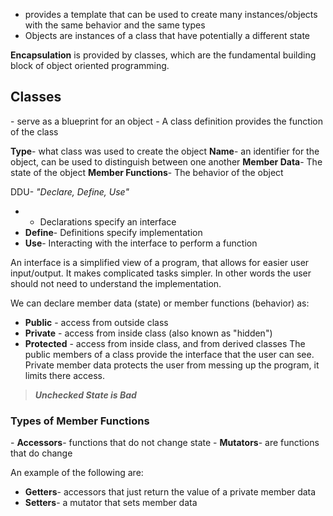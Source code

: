 - provides a template that can be used to create many instances/objects with the same behavior and the same types
- Objects are instances of a class that have potentially a different state

<strong>Encapsulation</strong> is provided by classes, which are the fundamental building block of object oriented programming.

<h2>Classes</h2>
- serve as a blueprint for an object
- A class definition provides the function of the class

<strong>Type</strong>- what class was used to create the object
<strong>Name</strong>- an identifier for the object, can be used to distinguish between one another
<strong>Member Data</strong>- The state of the object
<strong>Member Functions</strong>- The behavior of the object

DDU- <i>"Declare, Define, Use"</i>
- - Declarations specify an interface
- <strong>Define</strong>- Definitions specify implementation
- <strong>Use</strong>- Interacting with the interface to perform a function

An interface is a simplified view of a program, that allows for easier user input/output. It makes complicated tasks simpler. In other words the user should not need to understand the implementation.

We can declare member data (state) or member functions (behavior) as:
- <strong>Public</strong> - access from outside class
- <strong>Private</strong> - access from inside class (also known as "hidden")
- <strong>Protected</strong> - access from inside class, and from derived classes
The public members of a class provide the interface that the user can see.
Private member data protects the user from messing up the program, it limits there access. 

> <strong><i>Unchecked State is Bad</i></strong>

<h3>Types of Member Functions</h3>
- <strong>Accessors</strong>- functions that do not change state
- <strong>Mutators</strong>- are functions that do change

An example of the following are:
- <strong>Getters</strong>- accessors that just return the value of a private member data
- <strong>Setters</strong>- a mutator that sets member data

